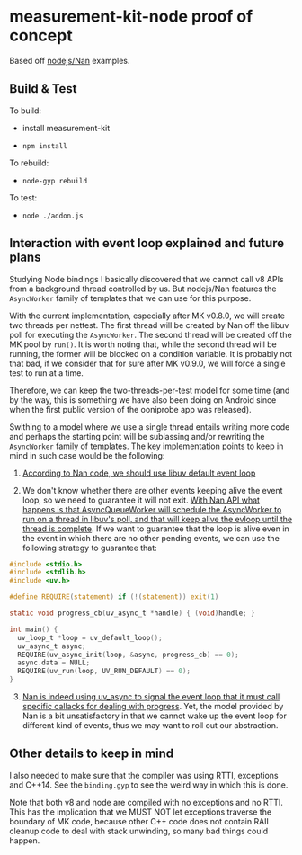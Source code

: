 # measurement-kit-node proof of concept

Based off [nodejs/Nan](https://github.com/nodejs/nan) examples.

## Build & Test

To build:

- install measurement-kit

- `npm install`

To rebuild:

- `node-gyp rebuild`

To test:

- `node ./addon.js`

## Interaction with event loop explained and future plans

Studying Node bindings I basically discovered that we cannot call v8 APIs
from a background thread controlled by us. But nodejs/Nan features the
`AsyncWorker` family of templates that we can use for this purpose.

With the current implementation, especially after MK v0.8.0, we will create
two threads per nettest. The first thread will be created by Nan off the
libuv poll for executing the `AsyncWorker`. The second thread will be created
off the MK pool by `run()`. It is worth noting that, while the second thread
will be running, the former will be blocked on a condition variable. It is
probably not that bad, if we consider that for sure after MK v0.9.0, we will
force a single test to run at a time.

Therefore, we can keep the two-threads-per-test model for some time (and by
the way, this is something we have also been doing on Android since when the
first public version of the ooniprobe app was released).

Swithing to a model where we use a single thread entails writing more code
and perhaps the starting point will be sublassing and/or rewriting the
`AsyncWorker` family of templates. The key implementation points to keep
in mind in such case would be the following:

1. [According to Nan code, we should use libuv default event loop](
     https://github.com/nodejs/nan/blob/7aa06dbc4e5f402cf8b99c57c235bcd195f5abd3/nan.h#L1617
   )

2. We don't know whether there are other events keeping alive the event
   loop, so we need to guarantee it will not exit. [With Nan API what
   happens is that AsyncQueueWorker will schedule the AsyncWorker to
   run on a thread in libuv's poll, and that will keep alive the evloop
   until the thread is complete](
     https://github.com/nodejs/nan/blob/7aa06dbc4e5f402cf8b99c57c235bcd195f5abd3/nan.h#L1868
   ). If we want to guarantee that the loop is alive even in the event
   in which there are no other pending events, we can use the following
   strategy to guarantee that:

```C
#include <stdio.h>
#include <stdlib.h>
#include <uv.h>

#define REQUIRE(statement) if (!(statement)) exit(1)

static void progress_cb(uv_async_t *handle) { (void)handle; }

int main() {
  uv_loop_t *loop = uv_default_loop();
  uv_async_t async;
  REQUIRE(uv_async_init(loop, &async, progress_cb) == 0);
  async.data = NULL;
  REQUIRE(uv_run(loop, UV_RUN_DEFAULT) == 0);
}
```

3. [Nan is indeed using uv_async to signal the event loop that it must
    call specific callacks for dealing with progress](
       https://github.com/nodejs/nan/blob/7aa06dbc4e5f402cf8b99c57c235bcd195f5abd3/nan.h#L1616
   ). Yet, the model provided by Nan is a bit unsatisfactory in that
   we cannot wake up the event loop for different kind of events,
   thus we may want to roll out our abstraction.

## Other details to keep in mind

I also needed to make sure that the compiler was using RTTI, exceptions and
C++14. See the `binding.gyp` to see the weird way in which this is done.

Note that both v8 and node are compiled with no exceptions and no RTTI. This
has the implication that we MUST NOT let exceptions traverse the boundary
of MK code, because other C++ code does not contain RAII cleanup code to deal
with stack unwinding, so many bad things could happen.
